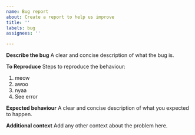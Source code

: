 ```yaml
---
name: Bug report
about: Create a report to help us improve
title: ''
labels: bug
assignees: ''

---
```


**Describe the bug**
A clear and concise description of what the bug is.

**To Reproduce**
Steps to reproduce the behaviour:
1. meow
2. awoo
3. nyaa
4. See error

**Expected behaviour**
A clear and concise description of what you expected to happen.


**Additional context**
Add any other context about the problem here.
